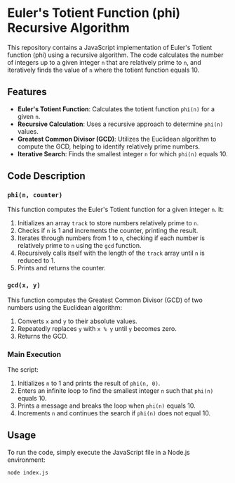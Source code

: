# Euler's Totient Function (phi) Recursive Algorithm

This repository contains a JavaScript implementation of Euler's Totient function (phi) using a recursive algorithm. The code calculates the number of integers up to a given integer `n` that are relatively prime to `n`, and iteratively finds the value of `n` where the totient function equals 10.

## Features

- **Euler's Totient Function**: Calculates the totient function `phi(n)` for a given `n`.
- **Recursive Calculation**: Uses a recursive approach to determine `phi(n)` values.
- **Greatest Common Divisor (GCD)**: Utilizes the Euclidean algorithm to compute the GCD, helping to identify relatively prime numbers.
- **Iterative Search**: Finds the smallest integer `n` for which `phi(n)` equals 10.

## Code Description

### `phi(n, counter)`

This function computes the Euler's Totient function for a given integer `n`. It:
1. Initializes an array `track` to store numbers relatively prime to `n`.
2. Checks if `n` is 1 and increments the counter, printing the result.
3. Iterates through numbers from 1 to `n`, checking if each number is relatively prime to `n` using the `gcd` function.
4. Recursively calls itself with the length of the `track` array until `n` is reduced to 1.
5. Prints and returns the counter.

### `gcd(x, y)`

This function computes the Greatest Common Divisor (GCD) of two numbers using the Euclidean algorithm:
1. Converts `x` and `y` to their absolute values.
2. Repeatedly replaces `y` with `x % y` until `y` becomes zero.
3. Returns the GCD.

### Main Execution

The script:
1. Initializes `n` to 1 and prints the result of `phi(n, 0)`.
2. Enters an infinite loop to find the smallest integer `n` such that `phi(n)` equals 10.
3. Prints a message and breaks the loop when `phi(n)` equals 10.
4. Increments `n` and continues the search if `phi(n)` does not equal 10.

## Usage

To run the code, simply execute the JavaScript file in a Node.js environment:

```bash
node index.js
